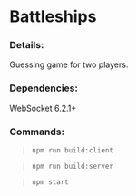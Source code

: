 # Battleships

### Details:
Guessing game for two players.

### Dependencies:

WebSocket 6.2.1+

### Commands:

> `npm run build:client`

> `npm run build:server`

> `npm start`

